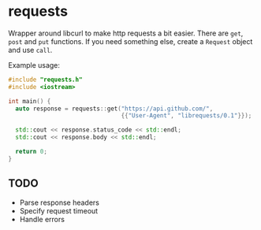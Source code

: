 requests
========

Wrapper around libcurl to make http requests a bit easier.
There are `get`, `post` and `put` functions. If you need something else, create a `Request` object and use `call`.

Example usage:

```c++
#include "requests.h"
#include <iostream>

int main() {
  auto response = requests::get("https://api.github.com/",
                                {{"User-Agent", "librequests/0.1"}});

  std::cout << response.status_code << std::endl;
  std::cout << response.body << std::endl;

  return 0;
}
```

TODO
----

- Parse response headers
- Specify request timeout
- Handle errors
